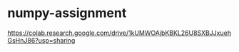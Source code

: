 # numpy-assignment
https://colab.research.google.com/drive/1kUMWOAjbKBKL26U8SXBJJxuehGsHnJ86?usp=sharing
